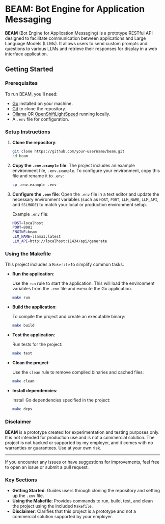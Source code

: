 # BEAM: Bot Engine for Application Messaging

**BEAM** (Bot Engine for Application Messaging) is a prototype RESTful API designed to facilitate communication between applications and Large Language Models (LLMs). It allows users to send custom prompts and questions to various LLMs and retrieve their responses for display in a web interface application.

## Getting Started

### Prerequisites

To run BEAM, you'll need:

- [Go](https://golang.org/doc/install) installed on your machine.
- [Git](https://git-scm.com/) to clone the repository.
- [Ollama](https://ollama.com) OR [OpenShiftLightSpeed](https://github.com/openshift/lightspeed-service) running locally.
- A `.env` file for configuration.

### Setup Instructions

1. **Clone the repository**:

   ```bash
   git clone https://github.com/your-username/beam.git
   cd beam
   ```

2. **Copy the `.env.example` file**:
   The project includes an example environment file, `.env.example`. To configure your environment, copy this file and rename it to `.env`:

   ```bash
   cp .env.example .env
   ```

3. **Configure the `.env` file**:
   Open the `.env` file in a text editor and update the necessary environment variables (such as `HOST`, `PORT`, `LLM_NAME`, `LLM_API`, and `SSLMODE`) to match your local or production environment setup.

   Example `.env` file:

   ```bash
   HOST=localhost
   PORT=8081
   ENGINE=beam
   LLM_NAME=llama3:latest
   LLM_API=http://localhost:11434/api/generate
   ```

### Using the Makefile

This project includes a `Makefile` to simplify common tasks.

- **Run the application**:
  
  Use the `run` rule to start the application. This will load the environment variables from the `.env` file and execute the Go application.
  
  ```bash
  make run
  ```

- **Build the application**:
  
  To compile the project and create an executable binary:
  
  ```bash
  make build
  ```

- **Test the application**:
  
  Run tests for the project:
  
  ```bash
  make test
  ```

- **Clean the project**:
  
  Use the `clean` rule to remove compiled binaries and cached files:
  
  ```bash
  make clean
  ```

- **Install dependencies**:
  
  Install Go dependencies specified in the project:
  
  ```bash
  make deps
  ```

### Disclaimer

**BEAM** is a prototype created for experimentation and testing purposes only. It is not intended for production use and is not a commercial solution. The project is not backed or supported by my employer, and it comes with no warranties or guarantees. Use at your own risk.

---

If you encounter any issues or have suggestions for improvements, feel free to open an issue or submit a pull request.

### Key Sections

- **Getting Started**: Guides users through cloning the repository and setting up the `.env` file.
- **Using the Makefile**: Provides commands to run, build, test, and clean the project using the included `Makefile`.
- **Disclaimer**: Clarifies that this project is a prototype and not a commercial solution supported by your employer.
